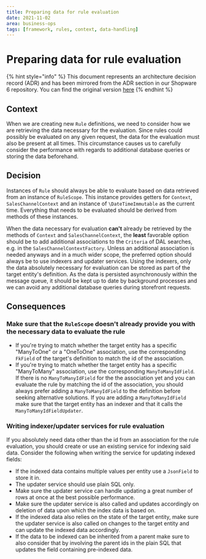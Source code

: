 ```yaml
---
title: Preparing data for rule evaluation
date: 2021-11-02
area: business-ops
tags: [framework, rules, context, data-handling]
---
```


# Preparing data for rule evaluation

{% hint style="info" %}
This document represents an architecture decision record (ADR) and has been mirrored from the ADR section in our Shopware 6 repository.
You can find the original version [here](https://github.com/shopware/platform/blob/trunk/adr/2021-11-02-preparing-data-for-rule-evaluation.md)
{% endhint %}

## Context

When we are creating new `Rule` definitions, we need to consider how we are retrieving the data necessary for the evaluation.
Since rules could possibly be evaluated on any given request, the data for the evaluation must also be present at all times.
This circumstance causes us to carefully consider the performance with regards to additional database queries or storing the data
beforehand.

## Decision

Instances of `Rule` should always be able to evaluate based on data retrieved from an instance of `RuleScope`. This instance
provides getters for `Context`, `SalesChannelContext` and an instance of `\DateTimeImmutable` as the current time. Everything
that needs to be evaluated should be derived from methods of these instances.

When the data necessary for evaluation **can't** already be retrieved by the methods of `Context` and `SalesChannelContext`,
the **least** favorable option should be to add additional associations to the `Criteria` of DAL searches, e.g. in the `SalesChannelContextFactory`.
Unless an additional association is needed anyways and in a much wider scope, the preferred option should always be to use indexers and updater services. 
Using the indexers, only the data absolutely necessary for evaluation can be stored as part of the target entity's definition.
As the data is persisted asynchronously within the message queue, it should be kept up to date by background processes and we can avoid any additional database queries
during storefront requests.

## Consequences

### Make sure that the `RuleScope` doesn't already provide you with the necessary data to evaluate the rule

* If you're trying to match whether the target entity has a specific "ManyToOne" or a "OneToOne" association, use the corresponding `FkField` of the target's definition
  to match the id of the association.
* If you're trying to match whether the target entity has a specific "ManyToMany" association, use the corresponding `ManyToManyIdField`. 
  If there is no `ManyToManyIdField` for the the association yet and you can evaluate the rule by matching the id of the association, you should
  always prefer adding a `ManyToManyIdField` to the definition before seeking alternative solutions. If you are adding a `ManyToManyIdField`
  make sure that the target entity has an indexer and that it calls the `ManyToManyIdFieldUpdater`.
  
### Writing indexer/updater services for rule evaluation

If you absolutely need data other than the id from an association for the rule evaluation, you should create or use an existing service for indexing said
data. Consider the following when writing the service for updating indexed fields:

* If the indexed data contains multiple values per entity use a `JsonField` to store it in.
* The updater service should use plain SQL only.
* Make sure the updater service can handle updating a great number of rows at once at the best possible performance.
* Make sure the updater service is also called and updates accordingly on deletion of data upon which the index data is based on.
* If the indexed data also relies on the state of the target entity, make sure the updater service is also called on changes to the target entity and can update the indexed data accordingly.
* If the data to be indexed can be inherited from a parent make sure to also consider that by involving the parent ids in the plain SQL that updates the field containing pre-indexed data.
